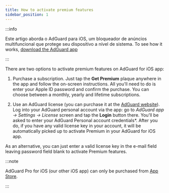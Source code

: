 ```yaml
---
title: How to activate premium features
sidebar_position: 1
---
```


:::info

Este artigo aborda o AdGuard para iOS, um bloqueador de anúncios multifuncional que protege seu dispositivo a nível de sistema. To see how it works, [download the AdGuard app](https://agrd.io/download-kb-adblock)

:::

There are two options to activate premium features on AdGuard for iOS app:

1. Purchase a subscription. Just tap the **Get Premium** plaque anywhere in the app and follow the on-screen instructions. All you'll need to do is enter your Apple ID password and confirm the purchase. You can choose between a monthly, yearly and lifetime subscriptions.

2. Use an AdGuard license (you can purchase it at the [AdGuard website](https://adguard.com/license.html)). Log into your AdGuard personal account via the app: go to *AdGuard app → Settings → License* screen and tap the **Login** button there. You'll be asked to enter your AdGuard Personal account credentials*. After you do, if you have any valid license key in your account, it will be automatically picked up to activate Premium in your AdGuard for iOS app.

As an alternative, you can just enter a valid license key in the e-mail field leaving password field blank to activate Premium features.

:::note

AdGuard Pro for iOS (our other iOS app) can only be purchased from [App Store](https://apps.apple.com/app/adguard-pro-adblock-privacy/id1126386264).

:::
